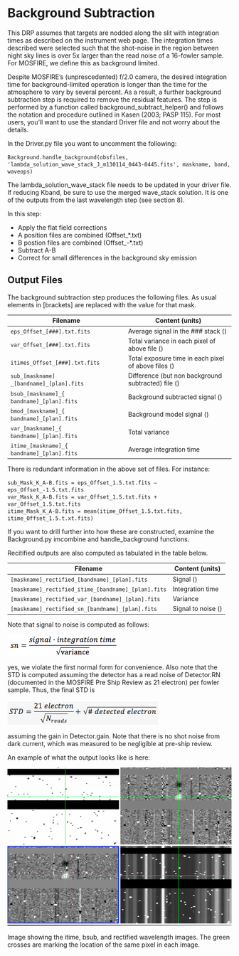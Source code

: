 # Background Subtraction

This DRP assumes that targets are nodded along the slit with integration times as described on the instrument web page. The integration times described were selected such that the shot-noise in the region between night sky lines is over 5x larger than the read noise of a 16-fowler sample. For MOSFIRE, we define this as background limited.

Despite MOSFIRE’s (unprescedented) f/2.0 camera, the desired integration time for background-limited operation is longer than the time for the atmosphere to vary by several percent. As a result, a further background subtraction step is required to remove the residual features. The step is performed by a function called background_subtract_helper() and follows the notation and procedure outlined in Kasen (2003; PASP 115). For most users, you’ll want to use the standard Driver file and not worry about the details. 

In the Driver.py file you want to uncomment the following:

    Background.handle_background(obsfiles, 'lambda_solution_wave_stack_J_m130114_0443-0445.fits', maskname, band, waveops)

The lambda_solution_wave_stack file needs to be updated in your driver file. If reducing Kband, be sure to use the merged wave_stack solution. It is one of the outputs from the last wavelength step (see section 8).

In this step:

* Apply the flat field corrections 
* A position files are combined (Offset_*.txt)
* B postion files are combined (Offset_-*.txt)
* Subtract A-B
* Correct for small differences in the background sky emission

## Output Files

The background subtraction step produces the following files. As usual elements in [brackets] are replaced with the value for that mask.

| Filename                         | Content (units)                                                             |
|----------------------------------|-----------------------------------------------------------------------------|
| `eps_Offset_[###].txt.fits` | Average signal in the ### stack ()            |
| `var_Offset_[###].txt.fits` | Total variance in each pixel of above file () |
| `itimes_Offset_[###].txt.fits` | Total exposure time in each pixel of above files () |
| `sub_[maskname] _[bandname]_[plan].fits` | Difference (but non background subtracted) file () |
| `bsub_[maskname]_{ bandname]_[plan].fits` | Background subtracted signal () |
| `bmod_[maskname]_{ bandname]_[plan].fits` | Background model signal () |
| `var_[maskname]_{ bandname]_[plan].fits` | Total variance |
| `itime_[maskname]_{ bandname]_[plan].fits` | Average integration time |

There is redundant information in the above set of files. For instance:

    sub_Mask_K_A-B.fits = eps_Offset_1.5.txt.fits – eps_Offset_-1.5.txt.fits
    var_Mask_K_A-B.fits = var_Offset_1.5.txt.fits + var_Offset_1.5.txt.fits
    itime_Mask_K_A-B.fits = mean(itime_Offset_1.5.txt.fits, itime_Offset_1.5.t.xt.fits)

If you want to drill further into how these are constructed, examine the Background.py imcombine and handle_background functions.

Recitified outputs are also computed as tabulated in the table below.

| Filename                         | Content (units)                                                             |
|----------------------------------|-----------------------------------------------------------------------------|
| `[maskname]_rectified_[bandname]_[plan].fits` | Signal () |
| `[maskname]_rectified_itime_[bandname]_[plan].fits` | Integration time  |
| `[maskname]_rectified_var_[bandname]_[plan].fits` | Variance  |
| `[maskname]_rectified_sn_[bandname]_[plan].fits` | Signal to noise () |

Note that signal to noise is computed as follows:

![Equation](eq1.png "Equation1: sn = \frac{signal * integration time}{\sqrt{variance}}")

yes, we violate the first normal form for convenience. Also note that the STD is computed assuming the detector has a read noise of Detector.RN (documented in the MOSFIRE Pre Ship Review as 21 electron) per fowler sample. Thus, the final STD is

![Equation](eq2.png "Equation2: STD = \frac{21 electrons}{\sqrt{N_{reads}} + \sqrt{N_{detected electrons}}")

assuming the gain in Detector.gain. Note that there is no shot noise from dark current, which was measured to be negligible at pre-ship review.

An example of what the output looks like is here:

![Screenshot](image6.png "Image showing the itime, bsub, and rectified wavelength images. The green crosses are marking the location of the same pixel in each image.")

Image showing the itime, bsub, and rectified wavelength images. The green crosses are marking the location of the same pixel in each image.

